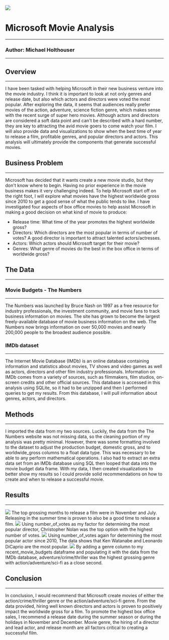 <img src="movie.jpeg">

# Microsoft Movie Analysis
---

### Author: Michael Holthouser
---
## Overview 
---

I have been tasked with helping Microsoft in their new business venture into the movie industry. I think it is important to look at not only genres and release date, but also which actors and directors were voted the most popular.  After exploring the data, it seems that audiences really prefer movies of the action, adventure, science fiction genre, which makes sense with the recent surge of super hero movies. Although actors and directors are considered a soft data point and can't be described with a hard number, they are key to attracting the avid movie goers to come watch your film. I will also provide data and visualizations to show when the best time of year to release a film, profitable genres, and popular directors and actors. This analysis will ultimately provide the components that generate successful movies.

## Business Problem 
---

Microsoft has decided that it wants create a new movie studio, but they don't know where to begin. Having no prior experience in the movie business makes it very challenging indeed. To help Microsoft start off on the right foot, I will explore what movies have the highest worldwide gross since 2010 to get a good sense of what the public tends to like. I have investigated four aspects of box office movies to help assist Microsoft in making a good decision on what kind of movie to produce: 

- Release time: What time of the year promotes the highest worldwide gross?
- Directors: Which directors are the most popular in terms of number of votes? A good director is important to attract talented actors/actresses.
- Actors: Which actors should Microsoft target for their movie?
- Genres: What genre of movies do the best in the box office in terms of worldwide gross?

## The Data
---

### Movie Budgets - The Numbers
---
The Numbers was launched by Bruce Nash on 1997 as a free resource for industry professionals, the investment community, and movie fans to track business information on movies. The site has grown to become the largest freely-available database of movie business information on the web. The Numbers now brings information on over 50,000 movies and nearly 200,000 people to the broadest audience possible.

### IMDb dataset
---
The Internet Movie Database (IMDb) is an online database containing information and statistics about movies, TV shows and video games as well as actors, directors and other film industry professionals. Information on IMDb comes from a variety of sources, such as filmmakers, film studios, on-screen credits and other official sources. This database is accessed in this analysis using SQLite, so it had to be unzipped and then I performed queries to get my results. From this database, I will pull information about genres, actors, and directors. 

## Methods
---
I imported the data from my two sources. Luckily, the data from the The Numbers website was not missing data, so the cleaning portion of my analysis was pretty minimal. However, there was some formatting involved to the dataset to adjust the production budget, domestic gross, and to worldwide_gross columns to a float data type. This was necessary to be able to any perform mathematical operations. I also had to extract an extra data set from an IMDb database using SQL then looped that data into the movie budget data frame. With my data, I then created visualizations to better show my results so I could provide solid recommendations on how to create and when to release a successful movie. 

## Results
---
<img src="Top_ww_gross.png">
The top grossing months to release a film were in November and July. Releasing in the summer time is proven to also be a good time to release a film. 
<img src="Pop_directors.png">
Using number_of_votes as my factor for determining the most popular director, Christopher Nolan was the top option with the highest number of votes. 
<img src="pop_actors.png">
Using number_of_votes again for determining the most popular actor since 2010, The data shows that Ken Watanabe and Leonardo DiCaprio are the most popular. 
<img src="Top_genre.png">
By adding a genre column to my recent_movie_budgets dataframe and populating it with the data from the IMDb database, adventure/crime/thriller was the highest grossing genre with action/adventure/sci-fi as a close second. 

## Conclusion
---
In conclusion, I would recommend that Microsoft create movies of either the action/crime/thriller genre or the action/adventure/sci-fi genre. From the data provided, hiring well known directors and actors is proven to positively impact the worldwide gross for a film. To promote the highest box office sales, I recommend a release date during the summer season or during the holidays in November and December. 
Movie genre, the hiring of a director and lead actor, and release month are all factors critical to creating a successful film. 



```python

```
